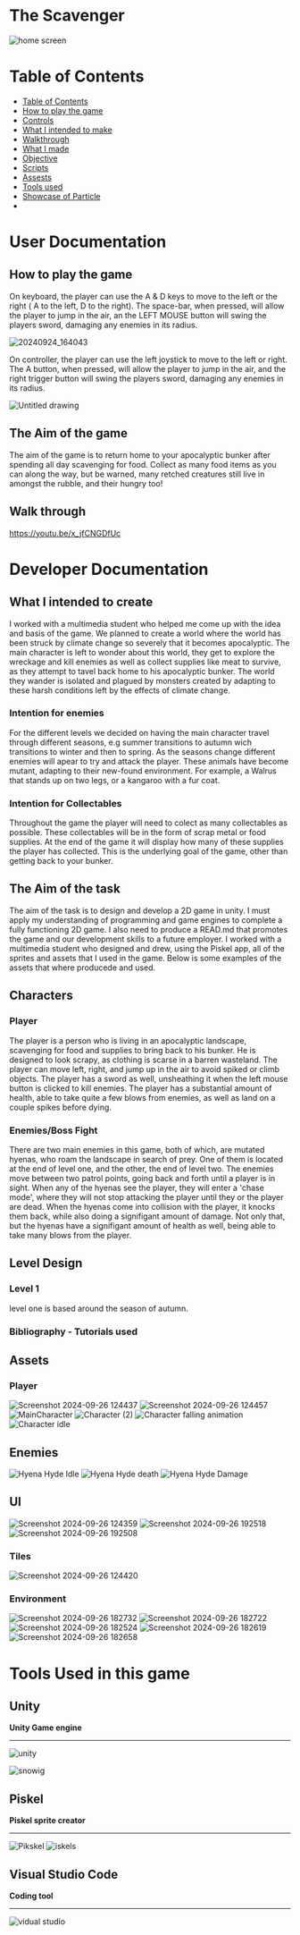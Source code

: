 # The Scavenger

![home screen](https://github.com/user-attachments/assets/73050d7c-95b7-4987-9847-4564b6643243)

# Table of Contents 
- [Table of Contents](#Table-of-Contents)
- [How to play the game](##How-to-play-the-game)
- [Controls](#Controls)
- [What I intended to make](#What-I-intended-to-make)
- [Walkthrough](#Walkthrough)
- [What I made](#What-I-Made)
- [Objective](#Objective)
- [Scripts](#Scripts)
- [Assests](#Assests)
- [Tools used](#Tools-used)
- [Showcase of Particle](#Showcase-of-Particle)
- 
# User Documentation

## How to play the game
On keyboard, the player can use the A & D keys to move to the left or the right ( A to the left, D to the right). The space-bar, when pressed, will allow the player to jump in the air, an the LEFT MOUSE button will swing the players sword, damaging any enemies in its radius.

![20240924_164043](https://github.com/user-attachments/assets/28c8e391-ba78-46db-953e-fd857ca48220)

On controller, the player can use the left joystick to move to the left or right. The A button, when pressed, will allow the player to jump in the air, and the right trigger button will swing the players sword, damaging any enemies in its radius. 

![Untitled drawing](https://github.com/user-attachments/assets/99b6d252-5315-48e8-9c37-5a84d93baa91)

## The Aim of the game
The aim of the game is to return home to your apocalyptic bunker after spending all day scavenging for food. Collect as many food items as you can along the way, but be warned, many retched creatures still live in amongst the rubble, and their hungry too!

## Walk through

https://youtu.be/x_jfCNGDfUc

# Developer Documentation

## What I intended to create
I worked with a multimedia student who helped me come up with the idea and basis of the game. We planned to create a world where the world has been struck by climate change so severely that it becomes apocalyptic. The main character is left to wonder about this world, they get to explore the wreckage and kill enemies as well as collect supplies like meat to survive, as they attempt to tavel back home to his apocalyptic bunker. The world they wander is isolated and plagued by monsters created by adapting to these harsh conditions left by the effects of climate change. 
### Intention for enemies
For the different levels we decided on having the main character travel through different seasons, e.g summer transitions to autumn wich transitions to winter and then to spring. As the seasons change different enemies will apear to try and attack the player. These animals have become mutant, adapting to their new-found environment. For example, a Walrus that stands up on two legs, or a kangaroo with a fur coat. 
### Intention for Collectables
Throughout the game the player will need to colect as many collectables as possible. These collectables will be in the form of scrap metal or food supplies. At the end of the game it will display how many of these supplies the player has collected. This is the underlying goal of the game, other than getting back to your bunker. 

## The Aim of the task 
The aim of the task is to design and develop a 2D game in unity. I must apply my understanding of programming and game engines to complete a fully functioning 2D game. I also need to produce a READ.md that promotes the game and our development skills to a future employer. I worked with a multimedia student who designed and drew, using the Piskel app, all of the sprites and assets that I used in the game. Below is some examples of the assets that where producede and used. 

## Characters

### Player
The player is a person who is living in an apocalyptic landscape, scavenging for food and supplies to bring back to his bunker. He is designed to look scrapy, as clothing is scarse in a barren wasteland. The player can move left, right, and jump up in the air to avoid spiked or climb objects. The player has a sword as well, unsheathing it when the left mouse button is clicked to kill enemies. The player has a substantial amount of health, able to take quite a few blows from enemies, as well as land on a couple spikes before dying.  

### Enemies/Boss Fight 
There are two main enemies in this game, both of which, are mutated hyenas, who roam the landscape in search of prey. One of them is located at the end of level one, and the other, the end of level two. The enemies move between two patrol points, going back and forth until a player is in sight. When any of the hyenas see the player, they will enter a 'chase mode', where they will not stop attacking the player until they or the player are dead. When the hyenas come into collision with the player, it knocks them back, while also doing a signifigant amount of damage. Not only that, but the hyenas have a signifigant amount of health as well, being able to take many blows from the player. 

## Level Design

### Level 1 
level one is based around the season of autumn. 

### Bibliography - Tutorials used

## Assets

### Player 
![Screenshot 2024-09-26 124437](https://github.com/user-attachments/assets/b8cfc144-8367-46ff-a7be-bac84a44252d)
![Screenshot 2024-09-26 124457](https://github.com/user-attachments/assets/ea8dd923-e7ae-4bb7-bea9-8717c402d124)
![MainCharacter](https://github.com/user-attachments/assets/2adeb6e0-288a-440e-816b-909ea4b601ae)
![Character (2)](https://github.com/user-attachments/assets/a574f7be-25a6-4240-a63b-00460f8b6354)
![Character falling animation](https://github.com/user-attachments/assets/04639106-0aef-4584-89cf-9bb5864c67bb)
![Character idle ](https://github.com/user-attachments/assets/30688c87-d1fb-49df-8788-383966de6030)


## Enemies

![Hyena Hyde Idle](https://github.com/user-attachments/assets/4151ebf0-f2cb-4282-bc1c-e6eadfef3aed)
![Hyena Hyde death](https://github.com/user-attachments/assets/b4b770ce-cc28-4d6e-8429-737c1c8e71ee)
![Hyena Hyde Damage](https://github.com/user-attachments/assets/85013b47-f1e9-4162-80b9-6f8f2782b3ab)


## UI

![Screenshot 2024-09-26 124359](https://github.com/user-attachments/assets/2f0ff579-48fa-4512-901c-9624dbf27290)
![Screenshot 2024-09-26 192518](https://github.com/user-attachments/assets/7cbc390a-e350-4ac4-a4a3-a7cf1036cc39)
![Screenshot 2024-09-26 192508](https://github.com/user-attachments/assets/b41a2d4e-eadc-4342-b355-e66280794848)


### Tiles 

![Screenshot 2024-09-26 124420](https://github.com/user-attachments/assets/6322ea56-87c3-4b2f-af9f-e58182a4ceaa)

### Environment

![Screenshot 2024-09-26 182732](https://github.com/user-attachments/assets/d109b7a4-0f71-4ccc-90fa-5104cb9e2c74)
![Screenshot 2024-09-26 182722](https://github.com/user-attachments/assets/d9defe92-97b8-42ee-a33f-afe2ee3b447d)
![Screenshot 2024-09-26 182524](https://github.com/user-attachments/assets/0c7721be-3f8a-4690-aee1-2789c7cc0cd0)
![Screenshot 2024-09-26 182619](https://github.com/user-attachments/assets/1c5fa3e7-a5bd-4221-98e1-ee90fb229690)
![Screenshot 2024-09-26 182658](https://github.com/user-attachments/assets/ebea989a-80d5-425b-924a-2af2d07f95b9)

# Tools Used in this game

## Unity

**Unity Game engine**
_____________________________
![unity](https://github.com/user-attachments/assets/d5f2a8ab-d88f-4eca-a5c2-eae42b922da6)

![snowig](https://github.com/user-attachments/assets/b2d028ae-cf82-4d51-a184-142b1b0f74a5)


## Piskel

**Piskel sprite creator**
_____________________________
![Pikskel](https://github.com/user-attachments/assets/7d78a18c-7c21-4ccb-ae8a-43a847539745)
![iskels](https://github.com/user-attachments/assets/3d4cb44e-b408-43f1-a917-e6ba207f7669)

## Visual Studio Code 

**Coding tool**
_____________________________
![vidual studio](https://github.com/user-attachments/assets/7427443e-6378-471c-ad5a-145eafc0b726)

